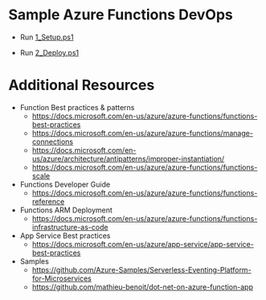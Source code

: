# Sample Azure Functions DevOps

- Run [1_Setup.ps1](https://github.com/jomit/functiontrials/blob/master/survey/deploy/1_Setup.ps1)

- Run [2_Deploy.ps1](https://github.com/jomit/functiontrials/blob/master/survey/deploy/2_Deploy.ps1)

# Additional Resources

- Function Best practices & patterns 
    - https://docs.microsoft.com/en-us/azure/azure-functions/functions-best-practices
	- https://docs.microsoft.com/en-us/azure/azure-functions/manage-connections
	- https://docs.microsoft.com/en-us/azure/architecture/antipatterns/improper-instantiation/
	- https://docs.microsoft.com/en-us/azure/azure-functions/functions-scale
- Functions Developer Guide
	- https://docs.microsoft.com/en-us/azure/azure-functions/functions-reference
- Functions ARM Deployment
	- https://docs.microsoft.com/en-us/azure/azure-functions/functions-infrastructure-as-code
- App Service Best practices
	- https://docs.microsoft.com/en-us/azure/app-service/app-service-best-practices
- Samples
	- https://github.com/Azure-Samples/Serverless-Eventing-Platform-for-Microservices
	- https://github.com/mathieu-benoit/dot-net-on-azure-function-app
